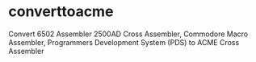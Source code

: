 # converttoacme
Convert 6502 Assembler 2500AD Cross Assembler, Commodore Macro Assembler, Programmers Development System (PDS) to ACME Cross Assembler
